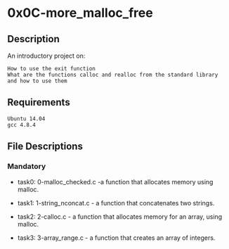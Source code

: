 # 0x0C-more_malloc_free

## Description

An introductory project on:

    How to use the exit function
    What are the functions calloc and realloc from the standard library and how to use them

## Requirements

    Ubuntu 14.04
    gcc 4.8.4

## File Descriptions

### Mandatory

- task0: 0-malloc_checked.c -a function that allocates memory using malloc.

- task1: 1-string_nconcat.c - a function that concatenates two strings.

- task2: 2-calloc.c - a function that allocates memory for an array, using malloc.

- task3: 3-array_range.c - a function that creates an array of integers.

